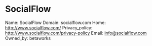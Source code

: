 
# SocialFlow

Name: SocialFlow
Domain: socialflow.com
Home: http://www.socialflow.com/
Privacy_policy: http://www.socialflow.com/privacy-policy
Email: info@socialflow.com
Owned_by: betaworks
